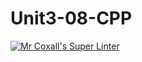 # Unit3-08-CPP
[![Mr Coxall's Super Linter](https://github.com/ICS3U-C-Programming-MF/Unit3-08-CPP/workflows/Mr%20Coxall's%20Super%20Linter/badge.svg)](https://github.com/ICS3U-C-Programming-MF/Unit3-08-CPP/actions/)

